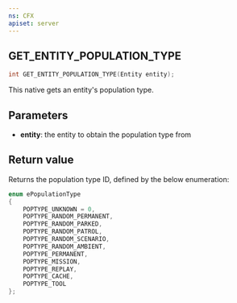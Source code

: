 ```yaml
---
ns: CFX
apiset: server
---
```

## GET_ENTITY_POPULATION_TYPE

```c
int GET_ENTITY_POPULATION_TYPE(Entity entity);
```

This native gets an entity's population type.

## Parameters
* **entity**: the entity to obtain the population type from

## Return value

Returns the population type ID, defined by the below enumeration:

```cpp
enum ePopulationType
{
	POPTYPE_UNKNOWN = 0,
	POPTYPE_RANDOM_PERMANENT,
	POPTYPE_RANDOM_PARKED,
	POPTYPE_RANDOM_PATROL,
	POPTYPE_RANDOM_SCENARIO,
	POPTYPE_RANDOM_AMBIENT,
	POPTYPE_PERMANENT,
	POPTYPE_MISSION,
	POPTYPE_REPLAY,
	POPTYPE_CACHE,
	POPTYPE_TOOL
};
```

